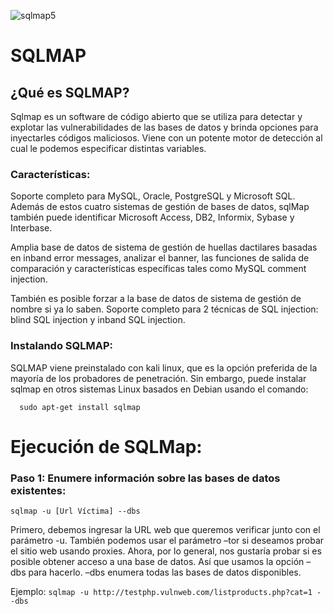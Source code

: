 ![sqlmap5](https://user-images.githubusercontent.com/103068924/165548242-89c75a3a-585f-4081-9289-93d2b9c9ed8e.png)

# SQLMAP

## ¿Qué es SQLMAP?

Sqlmap es un software de código abierto que se utiliza para detectar y explotar las vulnerabilidades de las bases de datos y brinda opciones para 
inyectarles códigos maliciosos. Viene con un potente motor de detección al cual le podemos especificar distintas variables.

### Características:

Soporte completo para MySQL, Oracle, PostgreSQL y Microsoft SQL. Además de estos cuatro sistemas de gestión de bases de datos, sqlMap también puede
identificar Microsoft Access, DB2, Informix, Sybase y Interbase.

Amplia base de datos de sistema de gestión de huellas dactilares basadas en inband error messages, analizar el banner, las funciones de salida de
comparación y características específicas tales como MySQL comment injection.

También es posible forzar a la base de datos de sistema de gestión de nombre si ya lo saben.
Soporte completo para 2 técnicas de SQL injection: blind SQL injection y inband SQL injection.

### Instalando SQLMAP:

SQLMAP viene preinstalado con kali linux, que es la opción preferida de la mayoría de los probadores de penetración. Sin embargo, puede instalar sqlmap 
en otros sistemas Linux basados en Debian usando el comando:
 
      sudo apt-get install sqlmap
      
# Ejecución de SQLMap:

### Paso 1: Enumere información sobre las bases de datos existentes:

    sqlmap -u [Url Víctima] --dbs

Primero, debemos ingresar la URL web que queremos verificar junto con el parámetro -u. También podemos usar el parámetro –tor si deseamos probar el 
sitio web usando proxies. Ahora, por lo general, nos gustaría probar si es posible obtener acceso a una base de datos. Así que usamos la opción –dbs para hacerlo. –dbs enumera todas las bases de datos disponibles. 

Ejemplo: `sqlmap -u http://testphp.vulnweb.com/listproducts.php?cat=1 --dbs`
